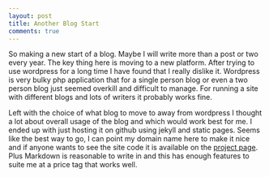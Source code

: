 ```yaml
---
layout: post
title: Another Blog Start
comments: true
---
```

So making a new start of a blog.  Maybe I will write more than a post or two every year.  The key thing here is moving to a new platform.  After trying to use wordpress for a long time I have found that I really dislike it.  Wordpress is very bulky php application that for a single person blog or even a two person blog just seemed overkill and difficult to manage.  For running a site with different blogs and lots of writers it probably works fine.

Left with the choice of what blog to move to away from wordpress I thought a lot about overall usage of the blog and which would work best for me.  I ended up with just hosting it on github using jekyll and static pages.  Seems like the best way to go, I can point my domain name here to make it nice and if anyone wants to see the site code it is available on the [project page](https://github.com/moird/moird.github.io).  Plus Markdown is reasonable to write in and this has enough features to suite me at a price tag that works well.